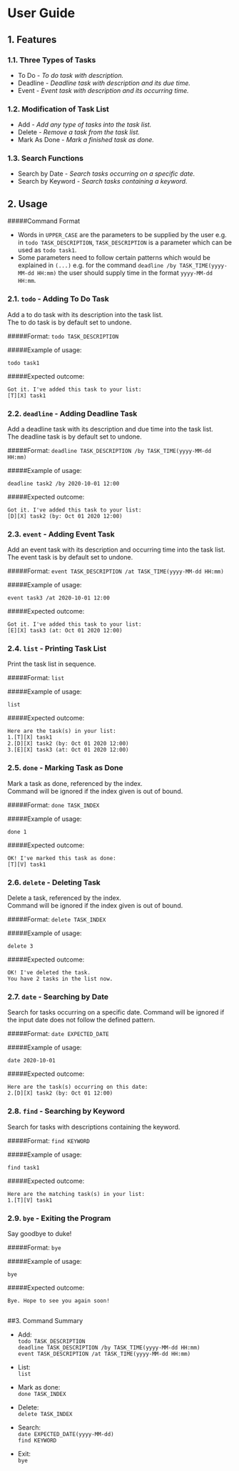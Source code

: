 # User Guide

## 1. Features 
### 1.1. Three Types of Tasks
* To Do - *To do task with description.*
* Deadline - *Deadline task with description and its due time.*
* Event - *Event task with description and its occurring time.*
### 1.2. Modification of Task List
* Add - *Add any type of tasks into the task list.*
* Delete - *Remove a task from the task list.*
* Mark As Done - *Mark a finished task as done.*
### 1.3. Search Functions
* Search by Date - *Search tasks occurring on a specific date.*
* Search by Keyword - *Search tasks containing a keyword.*
##
## 2. Usage
#####Command Format

* Words in `UPPER_CASE` are the parameters to be supplied by the user e.g. in `todo TASK_DESCRIPTION`, `TASK_DESCRIPTION` is a parameter which can be used as `todo task1`.  
* Some parameters need to follow certain patterns which would be explained in `(...)` e.g. for the command `deadline /by TASK_TIME(yyyy-MM-dd HH:mm)` the user should supply time in the format `yyyy-MM-dd HH:mm`.

### 2.1. `todo` - Adding To Do Task

Add a to do task with its description into the task list.  
The to do task is by default set to undone.

#####Format:
`todo TASK_DESCRIPTION`

#####Example of usage:

`todo task1`

#####Expected outcome:

`Got it. I've added this task to your list:`  
`[T][X] task1`

### 2.2. `deadline` - Adding Deadline Task

Add a deadline task with its description and due time into the task list.  
The deadline task is by default set to undone.

#####Format:
`deadline TASK_DESCRIPTION /by TASK_TIME(yyyy-MM-dd HH:mm)`

#####Example of usage:

`deadline task2 /by 2020-10-01 12:00`

#####Expected outcome:

`Got it. I've added this task to your list:`  
`[D][X] task2 (by: Oct 01 2020 12:00)`

### 2.3. `event` - Adding Event Task

Add an event task with its description and occurring time into the task list.  
The event task is by default set to undone.

#####Format:
`event TASK_DESCRIPTION /at TASK_TIME(yyyy-MM-dd HH:mm)`

#####Example of usage:

`event task3 /at 2020-10-01 12:00`

#####Expected outcome:

`Got it. I've added this task to your list:`  
`[E][X] task3 (at: Oct 01 2020 12:00)`

### 2.4. `list` - Printing Task List

Print the task list in sequence.

#####Format:
`list`

#####Example of usage:

`list`

#####Expected outcome:

`Here are the task(s) in your list:`  
`1.[T][X] task1`  
`2.[D][X] task2 (by: Oct 01 2020 12:00)`  
`3.[E][X] task3 (at: Oct 01 2020 12:00)`

### 2.5. `done` - Marking Task as Done

Mark a task as done, referenced by the index.  
Command will be ignored if the index given is out of bound.

#####Format:
`done TASK_INDEX`

#####Example of usage:

`done 1`

#####Expected outcome:

`OK! I've marked this task as done:`  
`[T][V] task1`

### 2.6. `delete` - Deleting Task

Delete a task, referenced by the index.  
Command will be ignored if the index given is out of bound.

#####Format:
`delete TASK_INDEX`

#####Example of usage:

`delete 3`

#####Expected outcome:

`OK! I've deleted the task.`  
`You have 2 tasks in the list now.`  

### 2.7. `date` - Searching by Date

Search for tasks occurring on a specific date.
Command will be ignored if the input date does not follow the defined pattern.

#####Format:
`date EXPECTED_DATE`

#####Example of usage:

`date 2020-10-01`

#####Expected outcome:

`Here are the task(s) occurring on this date:`  
`2.[D][X] task2 (by: Oct 01 12:00)`  

### 2.8. `find` - Searching by Keyword

Search for tasks with descriptions containing the keyword.

#####Format:
`find KEYWORD`

#####Example of usage:

`find task1`

#####Expected outcome:

`Here are the matching task(s) in your list:`  
`1.[T][V] task1`  

### 2.9. `bye` - Exiting the Program

Say goodbye to duke!

#####Format:
`bye`

#####Example of usage:

`bye`

#####Expected outcome:

`Bye. Hope to see you again soon!`

##
##3. Command Summary

* Add:  
`todo TASK_DESCRIPTION`  
`deadline TASK_DESCRIPTION /by TASK_TIME(yyyy-MM-dd HH:mm)`  
`event TASK_DESCRIPTION /at TASK_TIME(yyyy-MM-dd HH:mm)`

* List:  
`list`

* Mark as done:  
`done TASK_INDEX`

* Delete:  
`delete TASK_INDEX`

* Search:  
`date EXPECTED_DATE(yyyy-MM-dd)`  
`find KEYWORD`

* Exit:  
`bye`